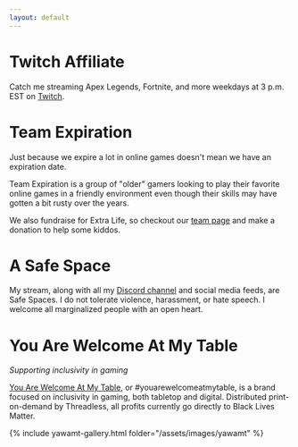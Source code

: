 ```yaml
---
layout: default
---
```



# Twitch Affiliate

Catch me streaming Apex Legends, Fortnite, and more weekdays at 3 p.m. EST on [Twitch](https://www.twitch.tv/devartty).

# Team Expiration

Just because we expire a lot in online games doesn't mean we have an expiration date.

Team Expiration is a group of "older" gamers looking to play their favorite online games in a friendly environment even though their skills may have gotten a bit rusty over the years.

We also fundraise for Extra Life, so checkout our [team page](https://www.extra-life.org/index.cfm?fuseaction=donordrive.team&teamID=56801) and make a donation to help some kiddos.

# A Safe Space

My stream, along with all my [Discord channel](https://discord.gg/PRjtw9B) and social media feeds, are Safe Spaces. I do not tolerate violence, harassment, or hate speech. I welcome all marginalized people with an open heart.

# You Are Welcome At My Table

*Supporting inclusivity in gaming*

[You Are Welcome At My Table](yamamt.threadless.com), or #youarewelcomeatmytable, is a brand focused on inclusivity in gaming, both tabletop and digital. Distributed print-on-demand by Threadless, all profits currently go directly to Black Lives Matter.

{% include yawamt-gallery.html folder="/assets/images/yawamt" %}